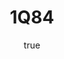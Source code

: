 ---
title:     1Q84
author: 
  first:   Haruki 
  last:    Murakami
published: 2009-05-28 
goodreads: https://www.goodreads.com/book/show/10357575-1q84
img:       https://images.gr-assets.com/books/1483103331l/10357575.jpg
status:    current-first-read
read:   # must order recent first
  - start: 2019-03-21 
#    end:   # YYYY-MM-DD
type: novel
tags: # library, own-this, scifi, fantasy, historical-fiction
  - fantasy
  - Japanese
  - library
---